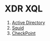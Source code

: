 


# XDR XQL 

1. [Active Directory](ActiveDirectory.md)
2. [Squid](./squid.md)
2. [CheckPoint](./Checkpoint.md)

